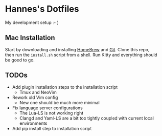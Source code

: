 # Hannes's Dotfiles

My development setup :- )

## Mac Installation

Start by downloading and installing [HomeBrew](https://brew.sh/) and
[Git](https://formulae.brew.sh/formula/git). Clone this repo, then run the
`install.sh` script from a shell. Run Kitty and everything should be good to go.

## TODOs

- Add plugin installation steps to the installation script
  - Tmux and NeoVim
- Rework old Vim config
  - New one should be much more minimal
- Fix language server configurations
  - The Lua-LS is not working right
  - Clangd and Yaml-LS are a bit too tightly coupled with current local environments
- Add pip install step to installation script
